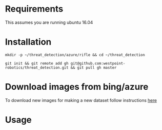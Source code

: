 # Requirements
This assumes you are running ubuntu 16.04

# Installation
	
	mkdir -p ~/threat_detection/azure/rifle && cd ~/threat_detection
	
	git init && git remote add gh git@github.com:westpoint-robotics/threat_detection.git && git pull gh master

# Download images from bing/azure
	
To download new images for making a new dataset follow instructions [here](https://github.com/westpoint-robotics/threat_detection/tree/master/azure)

# Usage
